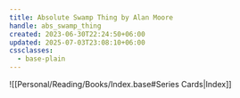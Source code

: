 ```yaml
---
title: Absolute Swamp Thing by Alan Moore
handle: abs_swamp_thing
created: 2023-06-30T22:24:50+06:00
updated: 2025-07-03T23:08:10+06:00
cssclasses:
  - base-plain
---
```

![[Personal/Reading/Books/Index.base#Series Cards|Index]]